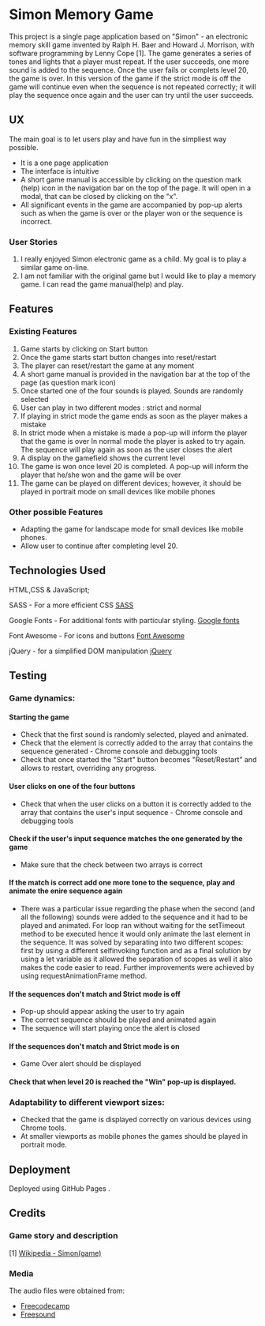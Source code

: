 # Simon Memory Game

This project is a single page application based on "Simon" - an electronic memory skill game invented by
Ralph H. Baer and Howard J. Morrison, with software programming by Lenny Cope [1]. The game generates a series of tones and lights that a player must repeat. 
If the user succeeds, one more sound is added to the sequence. Once the user fails or complets level 20, the game is over. In this version of the game if the 
strict mode is off the game will continue even when the sequence is not repeated correctly; it will play the sequence once again and the user can try until
the user succeeds.	

## UX
The main goal is to let users play and have fun in the simpliest way possible.

* It is a one page application
* The interface is intuitive
* A short game manual is accessible by clicking on the question mark (help) icon in the navigation bar on the top of the page. 
  It will open in a modal, that can be closed by clicking on the "x".
* All significant events in the game are accompanied by pop-up alerts such as when the game is over or the player won or the sequence is incorrect.

### User Stories
1. I really enjoyed Simon  electronic game as a child. My goal is to play a similar game on-line.
2. I am not familiar with the original game but I would like to play a memory game. I can read the game manual(help) and play.

## Features

### Existing Features
1. Game starts by clicking on Start button
2. Once the game starts start button changes into reset/restart
3. The player can reset/restart the game at any moment
2. A short game manual is provided in the navigation bar at the top of the page (as question mark icon)
3. Once started one of the four sounds is played. Sounds are randomly selected
4. User can play in two different modes : strict and normal
5. If playing in strict mode the game ends as soon as the player makes a mistake
6. In strict mode when a mistake is made a pop-up will inform the player that the game is over
   In normal mode the player is asked to try again. The sequence will play again as soon as the user closes the alert
8. A display on the gamefield shows the current level 
8. The game is won once level 20 is completed. A pop-up will inform the player that he/she won and the game will be over
9. The game can be played on different devices; however, it should be played in portrait mode on small devices like mobile phones

### Other possible Features 

* Adapting the game for landscape mode for small devices like mobile phones.
* Allow user to continue after completing level 20.

## Technologies Used
HTML,CSS & JavaScript;

SASS - For a more efficient CSS
[SASS](https://sass-lang.com/) 

Google Fonts - For additional fonts with particular styling.
[Google fonts](https://fonts.google.com/)

Font Awesome - For icons and buttons
[Font Awesome](https://fontawesome.com/free)

jQuery - for a simplified DOM manipulation
[jQuery](https://jquery.com)

## Testing

### Game dynamics:

#### Starting the game
*  Check that the first sound is randomly selected, played and animated. 
*  Check that the element is correctly added to the array that contains the sequence generated -  Chrome console and debugging tools
*  Check that once started the "Start" button becomes "Reset/Restart" and allows to restart, overriding any progress.

#### User clicks on one of the four buttons
* Check that when the user clicks on a button it is correctly added to the array that contains the user's input sequence - Chrome console and debugging tools

#### Check if the user's input sequence matches the one generated by the game 
* Make sure that the check between two arrays is correct

#### If the match is correct add one more tone to the sequence, play and animate the enire sequence again
* There was a particular issue regarding the phase when the second (and all the following) sounds were added to the sequence and it had to be played and animated.
  For loop ran without waiting for the setTimeout method to be executed hence it would only animate the last element in the sequence.
  It was solved by separating into two different scopes: first by using a different selfinvoking function and as a final solution by using a let variable as it allowed the separation of scopes as well it also makes the code easier to read. 
  Further improvements were achieved by using requestAnimationFrame method.

#### If the sequences don't match and Strict mode is off 
* Pop-up should appear asking the user to try again
* The correct sequence should be played and animated again
* The sequence will start playing once the alert is closed
  

#### If the sequences don't match and Strict mode is on
* Game Over alert should be displayed

#### Check that when level 20 is reached the "Win" pop-up is displayed.


### Adaptability to different viewport sizes:
* Checked that the game is displayed correctly on various devices using Chrome tools.
* At smaller viewports as mobile phones the games should be played in portrait mode.
 

## Deployment

Deployed using GitHub Pages .


## Credits

### Game story and description
[1] [Wikipedia - Simon(game)](https://en.wikipedia.org/wiki/Simon_(game))

### Media

The audio files were obtained from:
* [Freecodecamp](https://www.freecodecamp.org/)
* [Freesound](http://www.freesound.org/)
